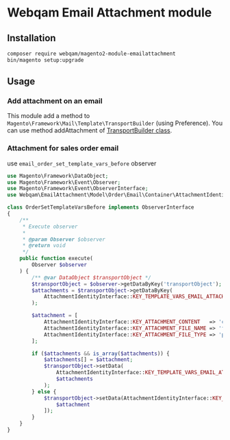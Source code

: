 # Webqam Email Attachment module

## Installation

````bash
composer require webqam/magento2-module-emailattachment
bin/magento setup:upgrade
````

## Usage

### Add attachment on an email

This module add a method to `Magento\Framework\Mail\Template\TransportBuilder` (using Preference).
You can use method addAttachment of [TransportBuilder class](Mail/Template/TransportBuilder.php).

### Attachment for sales order email

use `email_order_set_template_vars_before` observer

````php
use Magento\Framework\DataObject;
use Magento\Framework\Event\Observer;
use Magento\Framework\Event\ObserverInterface;
use Webqam\EmailAttachment\Model\Order\Email\Container\AttachmentIdentityInterface;

class OrderSetTemplateVarsBefore implements ObserverInterface
{
    /**
     * Execute observer
     *
     * @param Observer $observer
     * @return void
     */
    public function execute(
        Observer $observer
    ) {
        /** @var DataObject $transportObject */
        $transportObject = $observer->getDataByKey('transportObject');
        $attachments = $transportObject->getDataByKey(
            AttachmentIdentityInterface::KEY_TEMPLATE_VARS_EMAIL_ATTACHMENTS_DATA
        );

        $attachment = [
            AttachmentIdentityInterface::KEY_ATTACHMENT_CONTENT   => 'content',
            AttachmentIdentityInterface::KEY_ATTACHMENT_FILE_NAME => 'filename.pdf',
            AttachmentIdentityInterface::KEY_ATTACHMENT_FILE_TYPE => 'pdf'
        ];

        if ($attachments && is_array($attachments)) {
            $attachments[] = $attachment;
            $transportObject->setData(
                AttachmentIdentityInterface::KEY_TEMPLATE_VARS_EMAIL_ATTACHMENTS_DATA,
                $attachments
            );
        } else {
            $transportObject->setData(AttachmentIdentityInterface::KEY_TEMPLATE_VARS_EMAIL_ATTACHMENTS_DATA, [
                $attachment
            ]);
        }
    }
}
````


